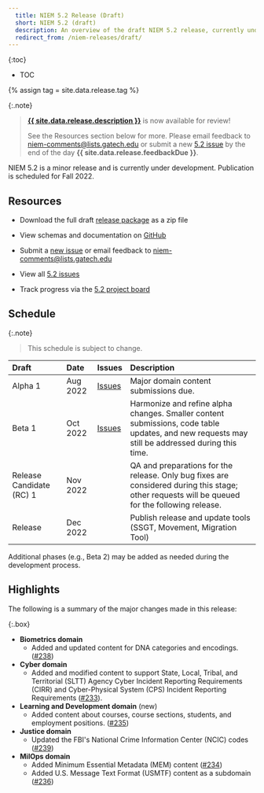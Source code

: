 ```yaml
---
  title: NIEM 5.2 Release (Draft)
  short: NIEM 5.2 (draft)
  description: An overview of the draft NIEM 5.2 release, currently under development.
  redirect_from: /niem-releases/draft/
---
```


{:toc}
- TOC

{% assign tag = site.data.release.tag %}

{:.note}
> **[{{ site.data.release.description }}](https://github.com/NIEM/NIEM-Releases/releases/tag/{{tag}})** is now available for review!
>
> See the Resources section below for more. Please email feedback to [niem-comments@lists.gatech.edu](mailto:niem-comments@lists.gatech.edu) or submit a new [5.2 issue](https://github.com/NIEM/NIEM-Releases/issues/new?labels=5.2) by the end of the day **{{ site.data.release.feedbackDue }}**.

NIEM 5.2 is a minor release and is currently under development.  Publication is scheduled for Fall 2022.

## Resources

- Download the full draft [release package](https://github.com/NIEM/NIEM-Releases/archive/{{tag}}.zip) as a zip file

- View schemas and documentation on [GitHub](https://github.com/NIEM/NIEM-Releases/tree/{{tag}})
<!-- - View schemas and documentation on [release.niem.gov](https://release.niem.gov/niem/5.1) or [GitHub](https://github.com/NIEM/NIEM-Releases/tree/niem-5.1) -->

- Submit a [new issue](https://github.com/NIEM/NIEM-Releases/issues/new?labels=5.2) or email feedback to <niem-comments@lists.gatech.edu>

- View all [5.2 issues](https://github.com/NIEM/NIEM-Releases/issues?q=is%3Aopen+is%3Aissue+label%3A5.2)

- Track progress via the [5.2 project board](https://github.com/NIEM/NIEM-Releases/projects/7)

## Schedule

{:.note}
> This schedule is subject to change.

Draft | Date | Issues | Description
:------ |:---- |:------ |:-----------
Alpha 1 | Aug 2022 | [Issues](https://github.com/NIEM/NIEM-Releases/issues?q=is%3Aissue+label%3A5.2+milestone%3Aniem-5.2alpha1) | Major domain content submissions due.
Beta 1 | Oct 2022 | [Issues](https://github.com/NIEM/NIEM-Releases/issues?q=is%3Aissue+label%3A5.2+milestone%3Aniem-5.2beta1) | Harmonize and refine alpha changes.  Smaller content submissions, code table updates, and new requests may still be addressed during this time.
Release Candidate (RC) 1 | Nov 2022 |  | QA and preparations for the release.  Only bug fixes are considered during this stage; other requests will be queued for the following release.
Release | Dec 2022 | | Publish release and update tools (SSGT, Movement,  Migration Tool)

Additional phases (e.g., Beta 2) may be added as needed during the development process.

<!--
### Recent changes

-->

## Highlights

The following is a summary of the major changes made in this release:

{:.box}
- **Biometrics domain**
  - Added and updated content for DNA categories and encodings. ([#238](https://github.com/NIEM/NIEM-Releases/issues/238))
- **Cyber domain**
  - Added and modified content to support State, Local, Tribal, and Territorial (SLTT) Agency Cyber Incident Reporting Requirements (CIRR) and Cyber-Physical System (CPS) Incident Reporting Requirements ([#233](https://github.com/NIEM/NIEM-Releases/issues/233)).
- **Learning and Development domain** (new)
  - Added content about courses, course sections, students, and employment positions. ([#235](https://github.com/NIEM/NIEM-Releases/issues/235))
- **Justice domain**
  - Updated the FBI's National Crime Information Center (NCIC) codes ([#239](https://github.com/NIEM/NIEM-Releases/issues/239))
- **MilOps domain**
  - Added Minimum Essential Metadata (MEM) content ([#234](https://github.com/NIEM/NIEM-Releases/issues/234))
  - Added U.S. Message Text Format (USMTF) content as a subdomain ([#236](https://github.com/NIEM/NIEM-Releases/issues/236))
